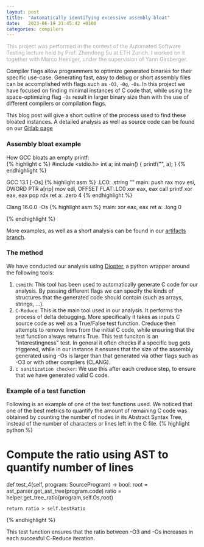 ```yaml
---
layout: post
title:  "Automatically identifying excessive assembly bloat"
date:   2023-06-19 21:45:42 +0100
categories: compilers
---
```

<span style="color:darkgray">This project was performed in the context of the Automated Software Testing lecture held by Prof. Zhendong Su at ETH Zurich. I worked on it together with Marco Heiniger, under the supervision of Yann Girsberger.</span>

Compiler flags allow programmers to optimize generated binaries for their specific use-case. Generating fast, easy to debug or short assembly files can be accomplished with flags such as `-O3`, `-Og`, `-Os`. In this project we have focused on finding minimal instances of C code that, while using the space-optimizing flag `-Os` result in larger binary size than with the use of different compilers or compilation flags.

This blog post will give a short outline of the process used to find these bloated instances. A detailed analysis as well as source code can be found on our [Gitlab page][ast-gitlab]
### Assembly bloat example

How GCC bloats an empty printf:  
{% highlight c %}
#include <stdio.h>
int a;
int main() { printf("", a); }
{% endhighlight %}


GCC 13.1 [-Os]
{% highlight asm %}
.LC0:
    .string ""
main:
    push    rax
    mov     esi, DWORD PTR a[rip]
    mov     edi, OFFSET FLAT:.LC0
    xor     eax, eax
    call    printf
    xor     eax, eax
    pop     rdx
    ret
a:
    .zero   4
{% endhighlight %}

Clang 16.0.0 -Os
{% highlight asm %}
main:
    xor     eax, eax
    ret
a:
    .long   0

{% endhighlight %}

More examples, as well as a short analysis can be found in our [artifacts branch][arti-branch].

### The method
We have conducted our analysis using [Diopter][diopter], a python wrapper around the following tools:
1. `csmith`: This tool has been used to automatically generate C code for our analysis. By passing different flags we can specify the kinds of structures that the generated code should contain (such as arrays, strings, ...). 
2. `C-Reduce`: This is the main tool used in our analysis. It performs the process of delta debugging. More specifically it takes as inputs C source code as well as a True/False test function. Creduce then attempts to remove lines from the initial C code, while ensuring that the test function always returns True. This test funciton is an "interestingness" test. In general it often checks if a specific bug gets triggered, while in our instance it ensures that the size of the assembly generated using -Os is larger than that generated via other flags such as -O3 or with other compilers (CLANG).
3. `c sanitization checker`: We use this after each creduce step, to ensure that we have generated valid C code.


### Example of a test function

Following is an example of one of the test functions used. We noticed that one of the best metrics to quantify the amount of remaining C code was obtained by counting the number of nodes in its Abstract Syntax Tree, instead of the number of characters or lines left in the C file.
{% highlight python %}
# Compute the ratio using AST to quantify number of lines
def test_4(self, program: SourceProgram) -> bool:
    root = ast_parser.get_ast_tree(program.code)
    ratio = helper.get_tree_ratio(program,self.Os,root)

    return ratio > self.bestRatio
{% endhighlight %}

This test function ensures that the ratio between -O3 and -Os increases in each succesful C-Reduce iteration.


[ast-gitlab]: https://gitlab.ethz.ch/tibaldoc/ast_largebinaries_smallcode
[arti-branch]: https://gitlab.ethz.ch/tibaldoc/ast_largebinaries_smallcode/-/tree/artifacts/
[diopter]: https://github.com/DeadCodeProductions/diopter/tree/main